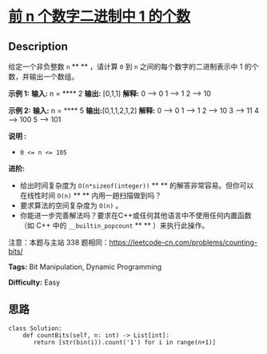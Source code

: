 # [前 n 个数字二进制中 1 的个数][title]

## Description

给定一个非负整数 `n` ** ** ，请计算 `0` 到 `n` 之间的每个数字的二进制表示中 1 的个数，并输出一个数组。



**示例 1:**
            **输入:** n = **** 2    **输出:** [0,1,1]    **解释:** 0 --> 0    1 --> 1    2 --> 10    

**示例  2:**
            **输入:** n = **** 5    **输出:**[0,1,1,2,1,2]    **解释:**    0 --> 0    1 --> 1    2 --> 10    3 --> 11    4 --> 100    5 --> 101    



**说明 :**

  * `0 <= n <= 105`



**进阶:**

  * 给出时间复杂度为 `O(n*sizeof(integer))` ** ** 的解答非常容易。但你可以在线性时间 `O(n)` ** ** 内用一趟扫描做到吗？
  * 要求算法的空间复杂度为 `O(n)` 。
  * 你能进一步完善解法吗？要求在C++或任何其他语言中不使用任何内置函数（如 C++ 中的 `__builtin_popcount` ** ** ）来执行此操作。



注意：本题与主站 338 题相同：<https://leetcode-cn.com/problems/counting-bits/>


**Tags:** Bit Manipulation, Dynamic Programming

**Difficulty:** Easy

## 思路

``` python3
class Solution:
    def countBits(self, n: int) -> List[int]:
       return [str(bin(i)).count('1') for i in range(n+1)]        
```

[title]: https://leetcode-cn.com/problems/w3tCBm
